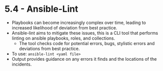 # 5.4 - Ansible-Lint

- Playbooks can become increasingly complex over time, leading to increased likelihood of deviation from best practice.
- Ansible-lint aims to mitigate these issues, this is a CLI tool that performs linting on ansible playbooks, roles, and collections.
  - The tool checks code for potential errors, bugs, stylistic errors and deviations from best practice.
- To use: `ansible-lint <yaml file>`
- Output provides guidance on any errors it finds and the locations of the incidents.

